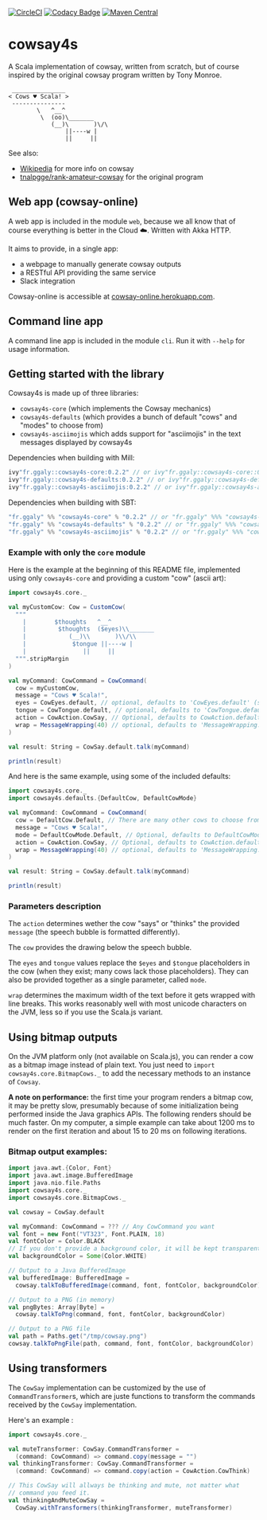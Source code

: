 [![CircleCI](https://circleci.com/gh/guilgaly/cowsay4s.svg?style=shield)](
    https://app.circleci.com/pipelines/github/guilgaly/cowsay4s)
[![Codacy Badge](https://api.codacy.com/project/badge/Grade/61283f92a63444738407f767d6bf86f7)](
    https://www.codacy.com/app/guilgaly/cowsay4s?utm_source=github.com&amp;utm_medium=referral&amp;utm_content=guilgaly/cowsay4s&amp;utm_campaign=Badge_Grade)
[![Maven Central](https://maven-badges.herokuapp.com/maven-central/fr.ggaly/cowsay4s-core_2.12/badge.svg)](
    https://search.maven.org/search?q=g:fr.ggaly%20AND%20a:cowsay4s*)

# cowsay4s

A Scala implementation of cowsay, written from scratch, but of course inspired
by the original cowsay program written by Tony Monroe.

```text
 _______________
< Cows ♥ Scala! >
 ---------------
        \   ^__^
         \  (oo)\_______
            (__)\       )\/\
                ||----w |
                ||     ||
```

See also:

- [Wikipedia](https://en.wikipedia.org/wiki/Cowsay) for more info on cowsay
- [tnalpgge/rank-amateur-cowsay](https://github.com/tnalpgge/rank-amateur-cowsay)
for the original program

## Web app (cowsay-online)

A web app is included in the module `web`, because we all know that of course
everything is better in the Cloud :cloud:. Written with Akka HTTP.

It aims to provide, in a single app:

- a webpage to manually generate cowsay outputs
- a RESTful API providing the same service
- Slack integration

Cowsay-online is accessible at
[cowsay-online.herokuapp.com](https://cowsay-online.herokuapp.com).

## Command line app

A command line app is included in the module `cli`. Run it with `--help` for
usage information.

## Getting started with the library

Cowsay4s is made up of three libraries:

- `cowsay4s-core` (which implements the Cowsay mechanics)
- `cowsay4s-defaults` (which provides a bunch of default "cows" and
"modes" to choose from)
- `cowsay4s-asciimojis` which adds support for "asciimojis" in the text
messages displayed by cowsay4s

Dependencies when building with Mill:

```scala
ivy"fr.ggaly::cowsay4s-core:0.2.2" // or ivy"fr.ggaly::cowsay4s-core::0.2.2" for Scala.js
ivy"fr.ggaly::cowsay4s-defaults:0.2.2" // or ivy"fr.ggaly::cowsay4s-defaults::0.2.2" for Scala.js
ivy"fr.ggaly::cowsay4s-asciimojis:0.2.2" // or ivy"fr.ggaly::cowsay4s-asciimojis::0.2.2" for Scala.js
```

Dependencies when building with SBT:

```scala
"fr.ggaly" %% "cowsay4s-core" % "0.2.2" // or "fr.ggaly" %%% "cowsay4s-core" % "0.2.2" for Scala.js
"fr.ggaly" %% "cowsay4s-defaults" % "0.2.2" // or "fr.ggaly" %%% "cowsay4s-defaults" % "0.2.2" for Scala.js
"fr.ggaly" %% "cowsay4s-asciimojis" % "0.2.2" // or "fr.ggaly" %%% "cowsay4s-asciimojis" % "0.2.2" for Scala.js
```

### Example with only the `core` module

Here is the example at the beginning of this README file, implemented
using only `cowsay4s-core` and providing a custom "cow" (ascii art):

```scala
import cowsay4s.core._

val myCustomCow: Cow = CustomCow(
  """
    |        $thoughts   ^__^
    |         $thoughts  ($eyes)\\_______
    |            (__)\\       )\\/\\
    |             $tongue ||----w |
    |                ||     ||
  """.stripMargin
)

val myCommand: CowCommand = CowCommand(
  cow = myCustomCow,
  message = "Cows ♥ Scala!",
  eyes = CowEyes.default, // optional, defaults to 'CowEyes.default' (same as this example)
  tongue = CowTongue.default, // optional, defaults to 'CowTongue.default' (same as this example)
  action = CowAction.CowSay, // Optional, defaults to CowAction.defaultValue (same as this example)
  wrap = MessageWrapping(40) // optional, defaults to 'MessageWrapping.default' (same as this example)
)

val result: String = CowSay.default.talk(myCommand)

println(result)
```

And here is the same example, using some of the included defaults:

```scala
import cowsay4s.core._
import cowsay4s.defaults.{DefaultCow, DefaultCowMode}

val myCommand: CowCommand = CowCommand(
  cow = DefaultCow.Default, // There are many other cows to choose from in 'DefaultCow'
  message = "Cows ♥ Scala!",
  mode = DefaultCowMode.Default, // Optional, defaults to DefaultCowMode.defaultValue (same as this example)
  action = CowAction.CowSay, // Optional, defaults to CowAction.defaultValue (same as this example)
  wrap = MessageWrapping(40) // optional, defaults to 'MessageWrapping.default' (same as this example)
)

val result: String = CowSay.default.talk(myCommand)

println(result)
```

### Parameters description

The `action` determines wether the cow "says" or "thinks" the provided
`message` (the speech bubble is formatted differently).

The `cow` provides the drawing below the speech bubble.

The `eyes` and `tongue` values replace the `$eyes` and `$tongue`
placeholders in the cow (when they exist; many cows lack those
placeholders). They can also be provided together as a single parameter,
called `mode`. 

`wrap` determines the maximum width of the text before it gets wrapped
with line breaks. This works reasonably well with most unicode
characters on the JVM, less so if you use the Scala.js variant.

## Using bitmap outputs

On the JVM platform only (not available on Scala.js), you can render a
cow as a bitmap image instead of plain text. You just need to
`import cowsay4s.core.BitmapCows._` to add the necessary methods to an
instance of `Cowsay`.

**A note on performance:** the first time your program renders a
bitmap cow, it may be pretty slow, presumably because of some
initialization being performed inside the Java graphics APIs. The
following renders should be much faster. On my computer, a simple
example can take about 1200 ms to render on the first iteration
and about 15 to 20 ms on following iterations.

### Bitmap output examples:

```scala
import java.awt.{Color, Font}
import java.awt.image.BufferedImage
import java.nio.file.Paths
import cowsay4s.core._
import cowsay4s.core.BitmapCows._

val cowsay = CowSay.default

val myCommand: CowCommand = ??? // Any CowCommand you want
val font = new Font("VT323", Font.PLAIN, 18)
val fontColor = Color.BLACK
// If you don't provide a background color, it will be kept transparent
val backgroundColor = Some(Color.WHITE)

// Output to a Java BufferedImage
val bufferedImage: BufferedImage =
  cowsay.talkToBufferedImage(command, font, fontColor, backgroundColor)

// Output to a PNG (in memory)
val pngBytes: Array[Byte] =
  cowsay.talkToPng(command, font, fontColor, backgroundColor)

// Output to a PNG file
val path = Paths.get("/tmp/cowsay.png")
cowsay.talkToPngFile(path, command, font, fontColor, backgroundColor)
```

## Using transformers

The `CowSay` implementation can be customized by the use of
`CommandTransformer`s, which are juste functions to transform the
commands received by the `CowSay` implementation.

Here's an example :

```scala
import cowsay4s.core._

val muteTransformer: CowSay.CommandTransformer =
  (command: CowCommand) => command.copy(message = "")
val thinkingTransformer: CowSay.CommandTransformer =
  (command: CowCommand) => command.copy(action = CowAction.CowThink)

// This CowSay will allways be thinking and mute, not matter what
// command you feed it.
val thinkingAndMuteCowSay =
  CowSay.withTransformers(thinkingTransformer, muteTransformer)
```
